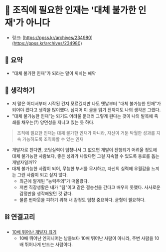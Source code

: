 # 🧔 조직에 필요한 인재는 '대체 불가한 인재'가 아니다

- 링크: [https://ppss.kr/archives/234980](https://ppss.kr/archives/234980)

## 📝 요약 
- "대체 불가한 인재"가 되라는 말이 끼치는 해악  


## 🤔 생각하기   
- 저 말은 어디서부터 시작된 건지 모르겠지만 나도 옛날부터 "대체 불가능한 인재"가 되어야 겠다고 생각을 많이했다. 심지어 이 글을 읽기 전까지도 나의 생각은 그랬다.  
- "대체 불가능한 인재"는 되기도 어려울 뿐더러 그렇게 된다는 것이 나의 발목에 족쇄를 채우는(?) 양면성을 지니고 있는 듯 하다.  

> 조직에 필요한 인재는 대체 불가한 인재가 아니라, 자신이 거둔 탁월한 성과를 지속 가능하도록 조직화할 수 있는 인재  

- 개발자로 친다면, 코딩실력이 엄청나서 그 없으면 개발이 진행되기 어려울 정도에 대체 불가능한 사람보다, 좋은 성과가 나왔다면 그걸 지속할 수 있도록 동료를 돕는 개발자일까??  
- 대체 불가능한 사람이 되어, 무능한 부서를 무시하고, 자신의 실력에 우월감을 느끼는 그런 사람이 되고 싶지 않다. 
  - 최근에 알게된 "능력주의"가 떠올랐다.  
  - 저번 직장생활은 내가 "팀"이고 같은 결승선을 간다고 배우지 못했다. 사사로운 감정만을 생각해왔던 것 같다.  
  - 물론 번아웃을 피하기 위해 내 감정도 엄청 중요하다. 균형이 필요하다.  

## ⛓ 연결고리
- [10배 뛰어난 개발자 되기](../Dev/becoming-a-10x-developer.md)
  - 10배 뛰어난 엔지니어는 남들보다 10배 뛰어난 사람이 아니라, 주변 사람을 10배 뛰어나게 만드는 사람이다.